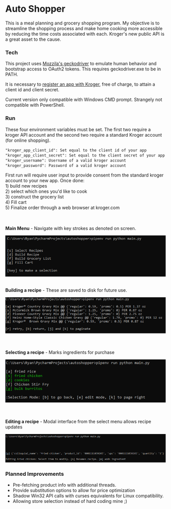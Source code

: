 # Auto Shopper

This is a meal planning and grocery shopping program. My objective is to streamline the shopping process and make home cooking 
more accessible by reducing the time costs associated with each.  Kroger's new public API is a great asset to the cause.



### Tech

This project uses [Mozzila's geckodriver](https://github.com/mozilla/geckodriver) to emulate human behavior and 
bootstrap access to OAuth2 tokens.  This requires geckodriver.exe to be in PATH.

It is necessary to [register an app with Kroger](https://developer.kroger.com/), free of charge, to attain a 
client id and client secret.

Current version only compatible with Windows CMD prompt. Strangely not compatible with PowerShell.


### Run 
These four environment variables must be set. The first two require a kroger API account and the second two require
a standard Kroger account (for online shopping).

    "kroger_app_client_id": Set equal to the client id of your app
    "kroger_app_client_secret": Set equal to the client secret of your app
    "kroger_username": Username of a valid kroger account
    "kroger_password": Password of a valid kroger account

First run will require user input to provide consent from the standard kroger account to your new app. Once done:
<br>
    1) build new recipes <br>
    2) select which ones you'd like to cook <br> 
    3) construct the grocery list <br>
    4) Fill cart <br>
    5) Finalize order through a web browser at kroger.com <br>

<br><br>
<b>Main Menu</b> - Navigate with key strokes as denoted on screen.

![image](./screenshots/main_menu.png)
<br>
<br>

<b>Building a recipe</b> - These are saved to disk for future use.

![image](./screenshots/building_recipe.png)

<br><br>
<b> Selecting a recipe</b> - Marks ingredients for purchase

![image](./screenshots/selecting_recipe.png)

<br><br>
<b> Editing a recipe</b> - Modal interface from the select menu allows recipe updates

![image](./screenshots/editing_recipe.png)
<br>

### Planned Improvements
- Pre-fetching product info with additional threads.
- Provide substitution options to allow for price optimization
- Shadow Win32 API calls with curses equivalents for Linux compatibility.
- Allowing store selection instead of hard coding mine ;)